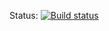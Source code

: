 Status: [![Build status](https://ci.appveyor.com/api/projects/status/du7vv27d9v7luy94?svg=true)](https://ci.appveyor.com/project/druffy10/gradletask2)